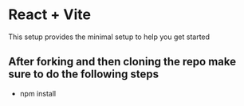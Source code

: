 # React + Vite

This setup provides the minimal setup to help you get started

## After forking and then cloning the repo make sure to do the following steps
- npm install